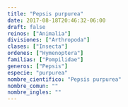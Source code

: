 ```yaml
---
title: "Pepsis purpurea"
date: 2017-08-18T20:46:32-06:00
draft: false
reinos: ["Animalia"]
divisiones: ["Arthropoda"]
clases: ["Insecta"]
ordenes: ["Hymenoptera"]
familias: ["Pompilidae"]
generos: ["Pepsis"]
especie: "purpurea"
nombre_cientifico: "Pepsis purpurea"
nombre_comun: ""
nombre_ingles: ""
---
```

